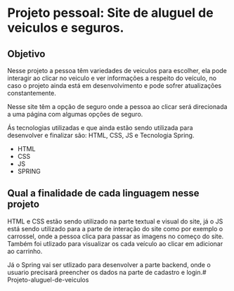 # Projeto pessoal: Site de aluguel de veiculos e seguros.

## Objetivo

Nesse projeto a pessoa têm variedades de veiculos para escolher, ela pode interagir ao clicar no veiculo e ver informações a respeito do veículo, no caso o projeto ainda está em desenvolvimento e pode sofrer atualizações constantemente.

Nesse site têm a opção de seguro onde a pessoa ao clicar será direcionada a uma página com algumas opções de seguro.

Ás tecnologias utilizadas e que ainda estão sendo utilizada para desenvolver e finalizar são: HTML, CSS, JS e Tecnologia Spring.

- HTML
- CSS
- JS
- SPRING

## Qual a finalidade de cada linguagem nesse projeto

HTML e CSS estão sendo utilizado na parte textual e visual do site, já o JS está sendo utilizado para a parte de interação do site como por exemplo o carrossel, onde a pessoa clica para passar as imagens no começo do site. Também foi utlizado para visualizar os cada veículo ao clicar em adicionar ao carrinho.

Já o Spring vai ser utlizado para desenvolver a parte backend, onde o usuario precisará preencher os dados na parte de cadastro e login.# Projeto-aluguel-de-veiculos
